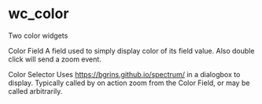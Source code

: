 # wc_color
Two color widgets

Color Field
A field used to simply display color of its field value. Also double click will send a zoom event.

Color Selector
Uses https://bgrins.github.io/spectrum/ in a dialogbox to display. Typically called by on action zoom
from the Color Field, or may be called arbitrarily.
